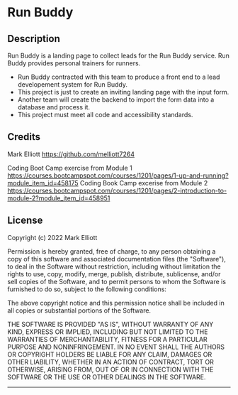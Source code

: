 # Run Buddy

## Description

Run Buddy is a landing page to collect leads for the Run Buddy service.  Run Buddy provides personal trainers for runners.

- Run Buddy contracted with this team to produce a front end to a lead developement system for Run Buddy.  
- This project is just to create an inviting landing page with the input form.
- Another team will create the backend to import the form data into a database and process it.
- This project must meet all code and accessibility standards.

## Credits

Mark Elliott https://github.com/melliott7264

Coding Boot Camp exercise from Module 1 https://courses.bootcampspot.com/courses/1201/pages/1-up-and-running?module_item_id=458175
Coding Book Camp excerise from Module 2 https://courses.bootcampspot.com/courses/1201/pages/2-introduction-to-module-2?module_item_id=458951

## License

Copyright (c) 2022 Mark Elliott

Permission is hereby granted, free of charge, to any person obtaining a copy
of this software and associated documentation files (the "Software"), to deal
in the Software without restriction, including without limitation the rights
to use, copy, modify, merge, publish, distribute, sublicense, and/or sell
copies of the Software, and to permit persons to whom the Software is
furnished to do so, subject to the following conditions:

The above copyright notice and this permission notice shall be included in all
copies or substantial portions of the Software.

THE SOFTWARE IS PROVIDED "AS IS", WITHOUT WARRANTY OF ANY KIND, EXPRESS OR
IMPLIED, INCLUDING BUT NOT LIMITED TO THE WARRANTIES OF MERCHANTABILITY,
FITNESS FOR A PARTICULAR PURPOSE AND NONINFRINGEMENT. IN NO EVENT SHALL THE
AUTHORS OR COPYRIGHT HOLDERS BE LIABLE FOR ANY CLAIM, DAMAGES OR OTHER
LIABILITY, WHETHER IN AN ACTION OF CONTRACT, TORT OR OTHERWISE, ARISING FROM,
OUT OF OR IN CONNECTION WITH THE SOFTWARE OR THE USE OR OTHER DEALINGS IN THE
SOFTWARE.

---
